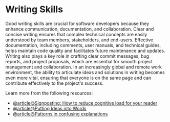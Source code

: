 # Writing Skills

Good writing skills are crucial for software developers because they enhance communication, documentation, and collaboration. Clear and concise writing ensures that complex technical concepts are easily understood by team members, stakeholders, and end-users. Effective documentation, including comments, user manuals, and technical guides, helps maintain code quality and facilitates future maintenance and updates. Writing also plays a key role in crafting clear commit messages, bug reports, and project proposals, which are essential for smooth project management and collaboration. In an increasingly global and remote work environment, the ability to articulate ideas and solutions in writing becomes even more vital, ensuring that everyone is on the same page and can contribute effectively to the project's success.

Learn more from the following resources:

- [@article@Signposting: How to reduce cognitive load for your reader](https://newsletter.weskao.com/p/sign-posting-how-to-reduce-cognitive)
- [@article@Putting Ideas into Words](https://www.paulgraham.com/words.html)
- [@article@Patterns in confusing explanations](https://jvns.ca/blog/confusing-explanations/)
